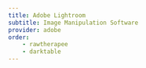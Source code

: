 ```yaml
---
title: Adobe Lightroom
subtitle: Image Manipulation Software
provider: adobe
order: 
    - rawtherapee
    - darktable
---
```

